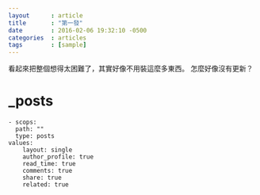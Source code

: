 ```yaml
---
layout      : article  
title       : "第一發" 
date        : 2016-02-06 19:32:10 -0500 
categories  : articles  
tags        : [sample]
---
```


看起來把整個想得太困難了，其實好像不用裝這麼多東西。
怎麼好像沒有更新？
# _posts
    - scops:
      path: ""
      type: posts
    values:
        layout: single
        author_profile: true
        read_time: true
        comments: true
        share: true
        related: true
